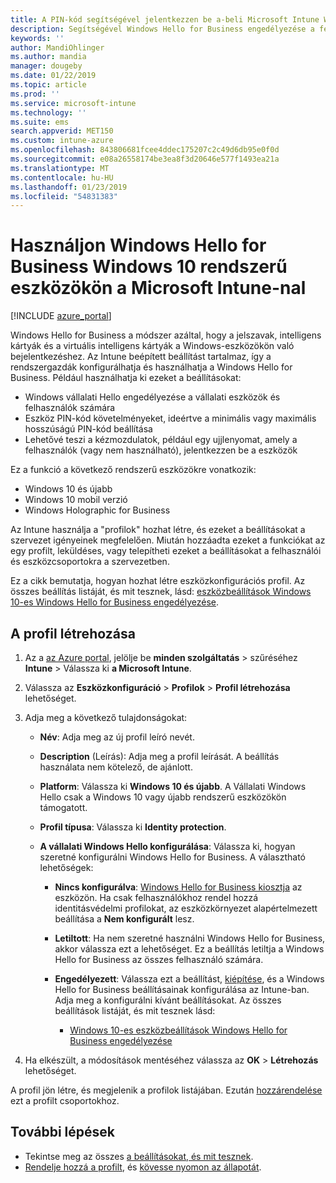 ```yaml
---
title: A PIN-kód segítségével jelentkezzen be a-beli Microsoft Intune Windows 10-eszközökön |} A Microsoft Docs
description: Segítségével Windows Hello for Business engedélyezése a felhasználók számára, hogy jelentkezzen be a PIN-kód, az ujjlenyomattal és egyéb eszközöket. Az identity protection konfigurációs profil létrehozása az Intune-ban Windows 10-es eszközökhöz, ezekkel a beállításokkal, és rendelje hozzá a profilt felhasználói csoportokat és eszközcsoportokat.
keywords: ''
author: MandiOhlinger
ms.author: mandia
manager: dougeby
ms.date: 01/22/2019
ms.topic: article
ms.prod: ''
ms.service: microsoft-intune
ms.technology: ''
ms.suite: ems
search.appverid: MET150
ms.custom: intune-azure
ms.openlocfilehash: 843806681fcee4ddec175207c2c49d6db95e0f0d
ms.sourcegitcommit: e08a26558174be3ea8f3d20646e577f1493ea21a
ms.translationtype: MT
ms.contentlocale: hu-HU
ms.lasthandoff: 01/23/2019
ms.locfileid: "54831383"
---
```

# <a name="use-windows-hello-for-business-on-windows-10-devices-with-microsoft-intune"></a>Használjon Windows Hello for Business Windows 10 rendszerű eszközökön a Microsoft Intune-nal

[!INCLUDE [azure_portal](./includes/azure_portal.md)]

Windows Hello for Business a módszer azáltal, hogy a jelszavak, intelligens kártyák és a virtuális intelligens kártyák a Windows-eszközökön való bejelentkezéshez. Az Intune beépített beállítást tartalmaz, így a rendszergazdák konfigurálhatja és használhatja a Windows Hello for Business. Például használhatja ki ezeket a beállításokat:

- Windows vállalati Hello engedélyezése a vállalati eszközök és felhasználók számára
- Eszköz PIN-kód követelményeket, ideértve a minimális vagy maximális hosszúságú PIN-kód beállítása
- Lehetővé teszi a kézmozdulatok, például egy ujjlenyomat, amely a felhasználók (vagy nem használható), jelentkezzen be a eszközök

Ez a funkció a következő rendszerű eszközökre vonatkozik:

- Windows 10 és újabb
- Windows 10 mobil verzió
- Windows Holographic for Business

Az Intune használja a "profilok" hozhat létre, és ezeket a beállításokat a szervezet igényeinek megfelelően. Miután hozzáadta ezeket a funkciókat az egy profilt, leküldéses, vagy telepítheti ezeket a beállításokat a felhasználói és eszközcsoportokra a szervezetben.

Ez a cikk bemutatja, hogyan hozhat létre eszközkonfigurációs profil. Az összes beállítás listáját, és mit tesznek, lásd: [eszközbeállítások Windows 10-es Windows Hello for Business engedélyezése](identity-protection-windows-settings.md).

## <a name="create-the-device-profile"></a>A profil létrehozása

1. Az a [az Azure portal](https://portal.azure.com), jelölje be **minden szolgáltatás** > szűréséhez **Intune** > Válassza ki **a Microsoft Intune**.
2. Válassza az **Eszközkonfiguráció** > **Profilok** > **Profil létrehozása** lehetőséget.
3. Adja meg a következő tulajdonságokat:

    - **Név**: Adja meg az új profil leíró nevét.
    - **Description** (Leírás): Adja meg a profil leírását. A beállítás használata nem kötelező, de ajánlott.
    - **Platform**: Válassza ki **Windows 10 és újabb**. A Vállalati Windows Hello csak a Windows 10 vagy újabb rendszerű eszközökön támogatott.
    - **Profil típusa**: Válassza ki **Identity protection**.
    - **A vállalati Windows Hello konfigurálása**: Válassza ki, hogyan szeretné konfigurálni Windows Hello for Business. A választható lehetőségek:

        - **Nincs konfigurálva**: [Windows Hello for Business kiosztja](https://docs.microsoft.com/windows/security/identity-protection/hello-for-business/hello-how-it-works-provisioning) az eszközön. Ha csak felhasználókhoz rendel hozzá identitásvédelmi profilokat, az eszközkörnyezet alapértelmezett beállítása a **Nem konfigurált** lesz.
        - **Letiltott**: Ha nem szeretné használni Windows Hello for Business, akkor válassza ezt a lehetőséget. Ez a beállítás letiltja a Windows Hello for Business az összes felhasználó számára.
        - **Engedélyezett**: Válassza ezt a beállítást, [kiépítése]((https://docs.microsoft.com/windows/security/identity-protection/hello-for-business/hello-how-it-works-provisioning)), és a Windows Hello for Business beállításainak konfigurálása az Intune-ban. Adja meg a konfigurálni kívánt beállításokat. Az összes beállítások listáját, és mit tesznek lásd:

            - [Windows 10-es eszközbeállítások Windows Hello for Business engedélyezése](identity-protection-windows-settings.md)

4. Ha elkészült, a módosítások mentéséhez válassza az **OK** > **Létrehozás** lehetőséget.

A profil jön létre, és megjelenik a profilok listájában. Ezután [hozzárendelése](device-profile-assign.md) ezt a profilt csoportokhoz.

<!--  Removing image as part of design review; retaining source until we known the disposition.

## Example of device restriction settings

In this high-level example, you'll create a device restriction policy that blocks the use of the built-in camera app on Android devices.

![How to disable the camera on Android devices](./media/disable-android-camera.png)

-->

## <a name="next-steps"></a>További lépések

- Tekintse meg az összes [a beállításokat, és mit tesznek](identity-protection-windows-settings.md).
- [Rendelje hozzá a profilt](device-profile-assign.md), és [kövesse nyomon az állapotát](device-profile-monitor.md).